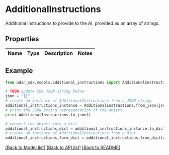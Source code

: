 # AdditionalInstructions

Additional instructions to provide to the AI, provided as an array of strings.

## Properties

Name | Type | Description | Notes
------------ | ------------- | ------------- | -------------

## Example

```python
from odin_sdk.models.additional_instructions import AdditionalInstructions

# TODO update the JSON string below
json = "{}"
# create an instance of AdditionalInstructions from a JSON string
additional_instructions_instance = AdditionalInstructions.from_json(json)
# print the JSON string representation of the object
print AdditionalInstructions.to_json()

# convert the object into a dict
additional_instructions_dict = additional_instructions_instance.to_dict()
# create an instance of AdditionalInstructions from a dict
additional_instructions_form_dict = additional_instructions.from_dict(additional_instructions_dict)
```
[[Back to Model list]](../README.md#documentation-for-models) [[Back to API list]](../README.md#documentation-for-api-endpoints) [[Back to README]](../README.md)


